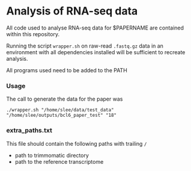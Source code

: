 # Analysis of RNA-seq data

All code used to analyse RNA-seq data for $PAPERNAME are contained within this repository.

Running the script `wrapper.sh` on raw-read `.fastq.gz` data in an environment with all dependencies installed will be sufficient to recreate analysis.

All programs used need to be added to the PATH

### Usage

The call to generate the data for the paper was

`./wrapper.sh "/home/slee/data/test_data" "/home/slee/outputs/bcl6_paper_test" "18"`

### extra_paths.txt

This file should contain the following paths with trailing `/`

* path to trimmomatic directory
* path to the reference transcriptome
